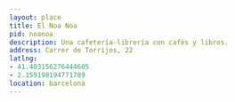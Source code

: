 ```yaml
---
layout: place
title: El Noa Noa
pid: noanoa
description: Una cafetería-librería con cafés y libros.
address: Carrer de Torrijos, 22
latlng:
- 41.403156276444605
- 2.159198194771789
location: barcelona
---
```

